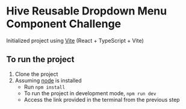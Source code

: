 # Hive Reusable Dropdown Menu Component Challenge

Initialized project using [Vite](https://vitejs.dev/guide/) (React + TypeScript + Vite)

## To run the project

1. Clone the project
2. Assuming [node](https://nodejs.org/en/download) is installed
   - Run `npm install`
   - To run the project in development mode, `npm run dev`
   - Access the link provided in the terminal from the previous step
